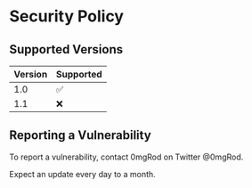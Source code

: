 # Security Policy

## Supported Versions

| Version | Supported          |
| ------- | ------------------ |
| 1.0     | :white_check_mark: |
| 1.1     | :x:                |

## Reporting a Vulnerability

To report a vulnerability, contact 0mgRod on Twitter @0mgRod.

Expect an update every day to a month.
